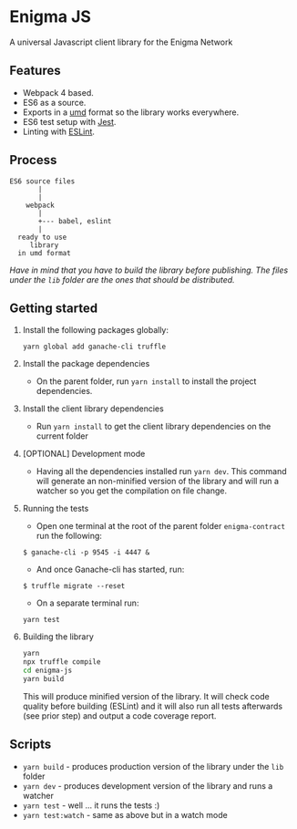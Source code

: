 # Enigma JS

A universal Javascript client library for the Enigma Network

## Features

* Webpack 4 based.
* ES6 as a source.
* Exports in a [umd](https://github.com/umdjs/umd) format so the library works everywhere.
* ES6 test setup with [Jest](https://jestjs.io/).
* Linting with [ESLint](http://eslint.org/).

## Process

```
ES6 source files
       |
       |
    webpack
       |
       +--- babel, eslint
       |
  ready to use
     library
  in umd format
```

*Have in mind that you have to build the library before publishing. The files under the `lib` folder are the ones that should be distributed.*

## Getting started

1. Install the following packages globally:
    ```
    yarn global add ganache-cli truffle
    ```
2. Install the package dependencies

    * On the parent folder, run `yarn install` to install the project dependencies.

2. Install the client library dependencies

    * Run `yarn install` to get the client library dependencies on the current folder
  
3. [OPTIONAL] Development mode

    * Having all the dependencies installed run `yarn dev`. This command will generate an non-minified version of the library and will run a watcher so you get the compilation on file change.
  
4. Running the tests

    * Open one terminal at the root of the parent folder `enigma-contract` run the following:
    ```
    $ ganache-cli -p 9545 -i 4447 &
    ```
    * And once Ganache-cli has started, run:
    ```
    $ truffle migrate --reset
    ```
    * On a separate terminal run: 
    ```
    yarn test
    ```
    
5. Building the library

    ```bash
    yarn
    npx truffle compile
    cd enigma-js
    yarn build
    ```

    This will produce minified version of the library. It will check code quality before building (ESLint) and it will also run all tests afterwards (see prior step) and output a code coverage report.

## Scripts

* `yarn build` - produces production version of the library under the `lib` folder
* `yarn dev` - produces development version of the library and runs a watcher
* `yarn test` - well ... it runs the tests :)
* `yarn test:watch` - same as above but in a watch mode
